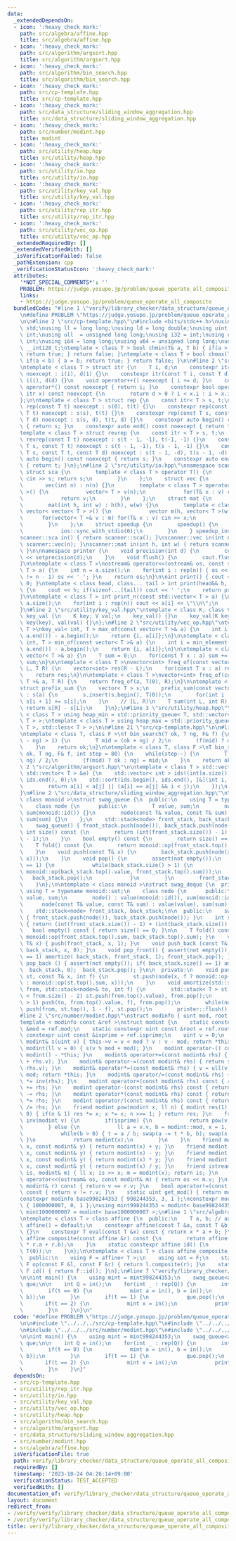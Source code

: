 ```yaml
---
data:
  _extendedDependsOn:
  - icon: ':heavy_check_mark:'
    path: src/algebra/affine.hpp
    title: src/algebra/affine.hpp
  - icon: ':heavy_check_mark:'
    path: src/algorithm/argsort.hpp
    title: src/algorithm/argsort.hpp
  - icon: ':heavy_check_mark:'
    path: src/algorithm/bin_search.hpp
    title: src/algorithm/bin_search.hpp
  - icon: ':heavy_check_mark:'
    path: src/cp-template.hpp
    title: src/cp-template.hpp
  - icon: ':heavy_check_mark:'
    path: src/data_structure/sliding_window_aggregation.hpp
    title: src/data_structure/sliding_window_aggregation.hpp
  - icon: ':heavy_check_mark:'
    path: src/number/modint.hpp
    title: modint
  - icon: ':heavy_check_mark:'
    path: src/utility/heap.hpp
    title: src/utility/heap.hpp
  - icon: ':heavy_check_mark:'
    path: src/utility/io.hpp
    title: src/utility/io.hpp
  - icon: ':heavy_check_mark:'
    path: src/utility/key_val.hpp
    title: src/utility/key_val.hpp
  - icon: ':heavy_check_mark:'
    path: src/utility/rep_itr.hpp
    title: src/utility/rep_itr.hpp
  - icon: ':heavy_check_mark:'
    path: src/utility/vec_op.hpp
    title: src/utility/vec_op.hpp
  _extendedRequiredBy: []
  _extendedVerifiedWith: []
  _isVerificationFailed: false
  _pathExtension: cpp
  _verificationStatusIcon: ':heavy_check_mark:'
  attributes:
    '*NOT_SPECIAL_COMMENTS*': ''
    PROBLEM: https://judge.yosupo.jp/problem/queue_operate_all_composite
    links:
    - https://judge.yosupo.jp/problem/queue_operate_all_composite
  bundledCode: "#line 1 \"verify/library_checker/data_structure/queue_operate_all_composite.test.cpp\"\
    \n#define PROBLEM \"https://judge.yosupo.jp/problem/queue_operate_all_composite\"\
    \n\n#line 2 \"src/cp-template.hpp\"\n#include <bits/stdc++.h>\nusing namespace\
    \ std;\nusing ll = long long;\nusing ld = long double;\nusing uint = unsigned\
    \ int;\nusing ull  = unsigned long long;\nusing i32 = int;\nusing u32 = unsigned\
    \ int;\nusing i64 = long long;\nusing u64 = unsigned long long;\nusing i128 =\
    \ __int128_t;\ntemplate < class T > bool chmin(T& a, T b) { if(a > b) { a = b;\
    \ return true; } return false; }\ntemplate < class T > bool chmax(T& a, T b) {\
    \ if(a < b) { a = b; return true; } return false; }\n\n#line 2 \"src/utility/rep_itr.hpp\"\
    \ntemplate < class T > struct itr {\n    T i, d;\n    constexpr itr(const T i)\
    \ noexcept : i(i), d(1) {}\n    constexpr itr(const T i, const T d) noexcept :\
    \ i(i), d(d) {}\n    void operator++() noexcept { i += d; }\n    constexpr int\
    \ operator*() const noexcept { return i; }\n    constexpr bool operator!=(const\
    \ itr x) const noexcept {\n        return d > 0 ? i < x.i : i > x.i;\n    }\n\
    };\n\ntemplate < class T > struct rep {\n    const itr< T > s, t;\n    constexpr\
    \ rep(const T t) noexcept : s(0), t(t) {}\n    constexpr rep(const T s, const\
    \ T t) noexcept : s(s), t(t) {}\n    constexpr rep(const T s, const T t, const\
    \ T d) noexcept : s(s, d), t(t, d) {}\n    constexpr auto begin() const noexcept\
    \ { return s; }\n    constexpr auto end() const noexcept { return t; }\n};\n\n\
    template < class T > struct revrep {\n    const itr < T > s, t;\n    constexpr\
    \ revrep(const T t) noexcept : s(t - 1, -1), t(-1, -1) {}\n    constexpr revrep(const\
    \ T s, const T t) noexcept : s(t - 1, -1), t(s - 1, -1) {}\n    constexpr revrep(const\
    \ T s, const T t, const T d) noexcept : s(t - 1, -d), t(s - 1, -d) {}\n    constexpr\
    \ auto begin() const noexcept { return s; }\n    constexpr auto end() const noexcept\
    \ { return t; }\n};\n#line 2 \"src/utility/io.hpp\"\nnamespace scanner {\n   \
    \ struct sca {\n        template < class T > operator T() {\n            T s;\
    \ cin >> s; return s;\n        }\n    };\n    struct vec {\n        int n;\n \
    \       vec(int n) : n(n) {}\n        template < class T > operator vector< T\
    \ >() {\n            vector< T > v(n);\n            for(T& x : v) cin >> x;\n\
    \            return v;\n        }\n    };\n    struct mat {\n        int h,w;\n\
    \        mat(int h, int w) : h(h), w(w) {}\n        template < class T > operator\
    \ vector< vector< T > >() {\n            vector m(h, vector< T >(w));\n      \
    \      for(vector< T >& v : m) for(T& x : v) cin >> x;\n            return m;\n\
    \        }\n    };\n    struct speedup {\n        speedup() {\n            cin.tie(0);\n\
    \            ios::sync_with_stdio(0);\n        }\n    } speedup_instance;\n}\n\
    scanner::sca in() { return scanner::sca(); }\nscanner::vec in(int n) { return\
    \ scanner::vec(n); }\nscanner::mat in(int h, int w) { return scanner::mat(h, w);\
    \ }\n\nnamespace printer {\n    void precision(int d) {\n        cout << fixed\
    \ << setprecision(d);\n    }\n    void flush() {\n        cout.flush();\n    }\n\
    }\n\ntemplate < class T >\nostream& operator<<(ostream& os, const std::vector<\
    \ T > a) {\n    int n = a.size();\n    for(int i : rep(n)) { os << a[i]; if(i\
    \ != n - 1) os << ' '; }\n    return os;\n}\n\nint print() { cout << '\\n'; return\
    \ 0; }\ntemplate < class head, class... tail > int print(head&& h, tail&&... t)\
    \ {\n    cout << h; if(sizeof...(tail)) cout << ' ';\n    return print(forward<tail>(t)...);\n\
    }\n\ntemplate < class T > int print_n(const std::vector< T > a) {\n    int n =\
    \ a.size();\n    for(int i : rep(n)) cout << a[i] << \"\\n\";\n    return 0;\n\
    }\n#line 2 \"src/utility/key_val.hpp\"\ntemplate < class K, class V >\nstruct\
    \ key_val {\n    K key; V val;\n    key_val() {}\n    key_val(K key, V val) :\
    \ key(key), val(val) {}\n};\n#line 2 \"src/utility/vec_op.hpp\"\ntemplate < class\
    \ T >\nkey_val< int, T > max_of(const vector< T >& a) {\n    int i = max_element(a.begin(),\
    \ a.end()) - a.begin();\n    return {i, a[i]};\n}\n\ntemplate < class T >\nkey_val<\
    \ int, T > min_of(const vector< T >& a) {\n    int i = min_element(a.begin(),\
    \ a.end()) - a.begin();\n    return {i, a[i]};\n}\n\ntemplate < class T >\nT sum_of(const\
    \ vector< T >& a) {\n    T sum = 0;\n    for(const T x : a) sum += x;\n    return\
    \ sum;\n}\n\ntemplate < class T >\nvector<int> freq_of(const vector< T >& a, T\
    \ L, T R) {\n    vector<int> res(R - L);\n    for(const T x : a) res[x - L]++;\n\
    \    return res;\n}\n\ntemplate < class T >\nvector<int> freq_of(const vector<\
    \ T >& a, T R) {\n    return freq_of(a, T(0), R);\n}\n\ntemplate < class T >\n\
    struct prefix_sum {\n    vector< T > s;\n    prefix_sum(const vector< T >& a)\
    \ : s(a) {\n        s.insert(s.begin(), T(0));\n        for(int i : rep(a.size()))\
    \ s[i + 1] += s[i];\n    }\n    // [L, R)\n    T sum(int L, int R) {\n       \
    \ return s[R] - s[L];\n    }\n};\n#line 3 \"src/utility/heap.hpp\"\n\ntemplate\
    \ < class T > using heap_min = std::priority_queue< T, std::vector< T >, std::greater<\
    \ T > >;\ntemplate < class T > using heap_max = std::priority_queue< T, std::vector<\
    \ T >, std::less< T > >;\n\n#line 21 \"src/cp-template.hpp\"\n\n#line 1 \"src/algorithm/bin_search.hpp\"\
    \ntemplate < class T, class F >\nT bin_search(T ok, T ng, F& f) {\n    while(abs(ok\
    \ - ng) > 1) {\n        T mid = (ok + ng) / 2;\n        (f(mid) ? ok : ng) = mid;\n\
    \    }\n    return ok;\n}\n\ntemplate < class T, class F >\nT bin_search_real(T\
    \ ok, T ng, F& f, int step = 80) {\n    while(step--) {\n        T mid = (ok +\
    \ ng) / 2;\n        (f(mid) ? ok : ng) = mid;\n    }\n    return ok;\n}\n#line\
    \ 2 \"src/algorithm/argsort.hpp\"\n\ntemplate < class T > std::vector< int > argsort(const\
    \ std::vector< T > &a) {\n    std::vector< int > ids((int)a.size());\n    std::iota(ids.begin(),\
    \ ids.end(), 0);\n    std::sort(ids.begin(), ids.end(), [&](int i, int j) {\n\
    \        return a[i] < a[j] || (a[i] == a[j] && i < j);\n    });\n    return ids;\n\
    }\n#line 2 \"src/data_structure/sliding_window_aggregation.hpp\"\n\ntemplate <\
    \ class monoid >\nstruct swag_queue {\n  public:\n    using T = typename monoid::set;\n\
    \    class node {\n      public:\n        T value, sum;\n        node() : value(monoid::id()),\
    \ sum(monoid::id()) {}\n        node(const T& value, const T& sum) : value(value),\
    \ sum(sum) {}\n    };\n    std::stack<node> front_stack, back_stack;\n\n  public:\n\
    \    swag_queue() { front_stack.push(node()), back_stack.push(node()); }\n   \
    \ int size() const {\n        return (int(front_stack.size()) - 1) + (int(back_stack.size())\
    \ - 1);\n    }\n    bool empty() const {\n        return size() == 0;\n    }\n\
    \    T fold() const {\n        return monoid::op(front_stack.top().sum, back_stack.top().sum);\n\
    \    }\n    void push(const T& x) {\n        back_stack.push(node(x, monoid::op(back_stack.top().sum,\
    \ x)));\n    }\n    void pop() {\n        assert(not empty());\n        if(front_stack.size()\
    \ == 1) {\n            while(back_stack.size() > 1) {\n                front_stack.push(node(back_stack.top().value,\
    \ monoid::op(back_stack.top().value, front_stack.top().sum)));\n             \
    \   back_stack.pop();\n            }\n        }\n        front_stack.pop();\n\
    \    }\n};\n\ntemplate < class monoid >\nstruct swag_deque {\n  private:\n   \
    \ using T = typename monoid::set;\n    class node {\n      public:\n        T\
    \ value, sum;\n        node() : value(monoid::id()), sum(monoid::id()) {}\n  \
    \      node(const T& value, const T& sum) : value(value), sum(sum) {}\n    };\n\
    \    std::stack<node> front_stack, back_stack;\n\n  public:\n    swag_deque()\
    \ { front_stack.push(node()), back_stack.push(node()); }\n    int size() const\
    \ { return (int(front_stack.size()) - 1) + (int(back_stack.size()) - 1); }\n \
    \   bool empty() const { return size() == 0; }\n\n    T fold() const { return\
    \ monoid::op(front_stack.top().sum, back_stack.top().sum); }\n    void push_front(const\
    \ T& x) { push(front_stack, x, 1); }\n    void push_back (const T& x) { push(\
    \ back_stack, x, 0); }\n    void pop_front() { assert(not empty()); if(front_stack.size()\
    \ == 1) amortize( back_stack, front_stack, 1); front_stack.pop(); }\n    void\
    \ pop_back () { assert(not empty()); if( back_stack.size() == 1) amortize(front_stack,\
    \  back_stack, 0);  back_stack.pop(); }\n\n  private:\n    void push(std::stack<node>&\
    \ st, const T& x, int f) {\n        st.push(node(x, f ? monoid::op(x, st.top().sum)\
    \ : monoid::op(st.top().sum, x)));\n    }\n    void amortize(std::stack<node>&\
    \ from, std::stack<node>& to, int f) {\n        std::stack< T > st;\n        while(st.size()\
    \ < from.size() - 2) st.push(from.top().value), from.pop();\n        while(from.size()\
    \ > 1) push(to, from.top().value, f), from.pop();\n        while(not st.empty())\
    \ push(from, st.top(), 1 - f), st.pop();\n        printer::flush();\n    }\n};\n\
    #line 2 \"src/number/modint.hpp\"\nstruct modinfo { uint mod, root, isprime; };\n\
    template < modinfo const &ref >\nstruct modint {\n    static constexpr uint const\
    \ &mod = ref.mod;\n    static constexpr uint const &root = ref.root;\n    static\
    \ constexpr uint const &isprime = ref.isprime;\n    uint v = 0;\n    constexpr\
    \ modint& s(uint v) { this->v = v < mod ? v : v - mod; return *this; }\n    constexpr\
    \ modint(ll v = 0) { s(v % mod + mod); }\n    modint operator-() const { return\
    \ modint() - *this; }\n    modint& operator+=(const modint& rhs) { return s(v\
    \ + rhs.v); }\n    modint& operator-=(const modint& rhs) { return s(v + mod -\
    \ rhs.v); }\n    modint& operator*=(const modint& rhs) { v = ull(v) * rhs.v %\
    \ mod; return *this; }\n    modint& operator/=(const modint& rhs) { return *this\
    \ *= inv(rhs); }\n    modint operator+(const modint& rhs) const { return modint(*this)\
    \ += rhs; }\n    modint operator-(const modint& rhs) const { return modint(*this)\
    \ -= rhs; }\n    modint operator*(const modint& rhs) const { return modint(*this)\
    \ *= rhs; }\n    modint operator/(const modint& rhs) const { return modint(*this)\
    \ /= rhs; }\n    friend modint pow(modint x, ll n) { modint res(1); while(n >\
    \ 0) { if(n & 1) res *= x; x *= x; n >>= 1; } return res; }\n    friend modint\
    \ inv(modint v) {\n        if(isprime) {\n            return pow(v, mod - 2);\n\
    \        } else {\n            ll a = v.v, b = modint::mod, x = 1, y = 0, t;\n\
    \            while(b > 0) { t = a / b; swap(a -= t * b, b); swap(x -= t * y, y);\
    \ }\n            return modint(x);\n        }\n    }\n    friend modint operator+(int\
    \ x, const modint& y) { return modint(x) + y; }\n    friend modint operator-(int\
    \ x, const modint& y) { return modint(x) - y; }\n    friend modint operator*(int\
    \ x, const modint& y) { return modint(x) * y; }\n    friend modint operator/(int\
    \ x, const modint& y) { return modint(x) / y; }\n    friend istream& operator>>(istream&\
    \ is, modint& m) { ll x; is >> x; m = modint(x); return is; }\n    friend ostream&\
    \ operator<<(ostream& os, const modint& m) { return os << m.v; }\n    bool operator==(const\
    \ modint& r) const { return v == r.v; }\n    bool operator!=(const modint& r)\
    \ const { return v != r.v; }\n    static uint get_mod() { return mod; }\n};\n\
    constexpr modinfo base998244353 { 998244353, 3, 1 };\nconstexpr modinfo base1000000007\
    \ { 1000000007, 0, 1 };\nusing mint998244353 = modint< base998244353 >;\nusing\
    \ mint1000000007 = modint< base1000000007 >;\n#line 1 \"src/algebra/affine.hpp\"\
    \ntemplate < class T > class affine {\n  public:\n    T a, b; // ax + b\n    constexpr\
    \ affine() = default;\n    constexpr affine(const T &a, const T &b) : a(a), b(b)\
    \ {}\n    constexpr T eval(const T &x) const { return x * a + b; }\n    constexpr\
    \ affine composite(const affine &r) const {\n        return affine(a * r.a, b\
    \ * r.a + r.b);\n    }\n    static constexpr affine id() {\n        return affine(T(1),\
    \ T(0));\n    }\n};\n\ntemplate < class T > class affine_composite_monoid {\n\
    \  public:\n    using F = affine< T >;\n    using set = F;\n    static constexpr\
    \ F op(const F &l, const F &r) { return l.composite(r); }\n    static constexpr\
    \ F id() { return F::id(); }\n};\n#line 7 \"verify/library_checker/data_structure/queue_operate_all_composite.test.cpp\"\
    \n\nint main() {\n    using mint = mint998244353;\n    swag_queue<affine_composite_monoid<mint>>\
    \ que;\n\n    int Q = in();\n    for(int _ : rep(Q)) {\n        int t = in();\n\
    \        if(t == 0) {\n            mint a = in(), b = in();\n            que.push(affine<mint>(a,\
    \ b));\n        }\n        if(t == 1) {\n            que.pop();\n        }\n \
    \       if(t == 2) {\n            mint x = in();\n            print(que.fold().eval(x));\n\
    \        }\n    }\n}\n"
  code: "#define PROBLEM \"https://judge.yosupo.jp/problem/queue_operate_all_composite\"\
    \n\n#include \"../../../src/cp-template.hpp\"\n#include \"../../../src/data_structure/sliding_window_aggregation.hpp\"\
    \n#include \"../../../src/number/modint.hpp\"\n#include \"../../../src/algebra/affine.hpp\"\
    \n\nint main() {\n    using mint = mint998244353;\n    swag_queue<affine_composite_monoid<mint>>\
    \ que;\n\n    int Q = in();\n    for(int _ : rep(Q)) {\n        int t = in();\n\
    \        if(t == 0) {\n            mint a = in(), b = in();\n            que.push(affine<mint>(a,\
    \ b));\n        }\n        if(t == 1) {\n            que.pop();\n        }\n \
    \       if(t == 2) {\n            mint x = in();\n            print(que.fold().eval(x));\n\
    \        }\n    }\n}"
  dependsOn:
  - src/cp-template.hpp
  - src/utility/rep_itr.hpp
  - src/utility/io.hpp
  - src/utility/key_val.hpp
  - src/utility/vec_op.hpp
  - src/utility/heap.hpp
  - src/algorithm/bin_search.hpp
  - src/algorithm/argsort.hpp
  - src/data_structure/sliding_window_aggregation.hpp
  - src/number/modint.hpp
  - src/algebra/affine.hpp
  isVerificationFile: true
  path: verify/library_checker/data_structure/queue_operate_all_composite.test.cpp
  requiredBy: []
  timestamp: '2023-10-24 04:26:14+09:00'
  verificationStatus: TEST_ACCEPTED
  verifiedWith: []
documentation_of: verify/library_checker/data_structure/queue_operate_all_composite.test.cpp
layout: document
redirect_from:
- /verify/verify/library_checker/data_structure/queue_operate_all_composite.test.cpp
- /verify/verify/library_checker/data_structure/queue_operate_all_composite.test.cpp.html
title: verify/library_checker/data_structure/queue_operate_all_composite.test.cpp
---
```

